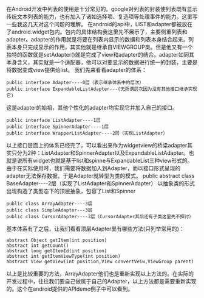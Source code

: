 在Android开发中列表的使用是十分常见的。google对列表的封装使列表既有显示传统文本列表的能力，也有加入了诸如选择项、复选项等处理事件的能力。这里写一些我这几天对这个问题的理解。
在android的api中，LIST和adapter都被放在了android.widget包内。包内的具体结构我这里先不展示了，主要侧重列表和adapter。adapter的作用就是将要在列表内显示的数据和列表本身结合起来。列表本身只完成显示的作用，其实他就是继承自VIEWGROUP类。但是他又有一个独特的函数就是setAdapter()就是完成了view和adapter的结合。adapter如同其本身含义，其实就是一个适配器，他可以对要显示的数据进行统一的封装，主要是将数据变成view提供给list。
我们先来看看adapter的体系：
```  
public interface Adapter----0层（表示继承体系中的层次）
public interface ExpandableListAdapter---(无所谓层次因为没有其他接口继承实现它)
```
这是adapter的始祖，其他个性化的adapter均实现它并加入自己的接口。
```  
public interface ListAdapter----1层
public interface SpinnerAdapter----1层
public interface WrapperListAdapter----2层（实现ListAdapter）
```
以上接口层面上的体系已经完了。可以看出来作为widgetview的桥梁adapter其实只分为2种：ListAdapter和SpinnerAdapter以及ExpandableListAdapter。也就是说所有widget也就是基于list和spinne与ExpandableList三种view形式的。
由于在实际使用时，我们需要将数据加入到Adapter，而以接口形式呈现的adapter无法保存数据，于是Adapter就转型为类的模式。
public abstract class BaseAdapter----2层（实现了ListAdapter和SpinnerAdapter）
以抽象类的形式出现构造了类型态下的顶层抽象，包容了List和Spinner
```  
public class ArrayAdapter----3层
public class SimpleAdapter---3层
public class CursorAdapter----3层（CursorAdapter其后还有子类这里先不探讨）
```
基本体系有了之后，让我们看看顶层Adapter里有哪些方法(只列举常用的)：
```  
abstract Object getItem(int position)
abstract int getCount()
abstract long getItemId(int position)
abstract int getItemViewType(int position)
abstract View getView(int position,View convertVeiw,ViewGroup parent)
```
以上是比较重要的方法，ArrayAdapter他们也是重新实现以上方法的。在实际的开发过程中，往往我们要自己做属于自己的Adapter，以上方法都是需要重新实现的。这个在android提供的APIdemo例子中可以看到。